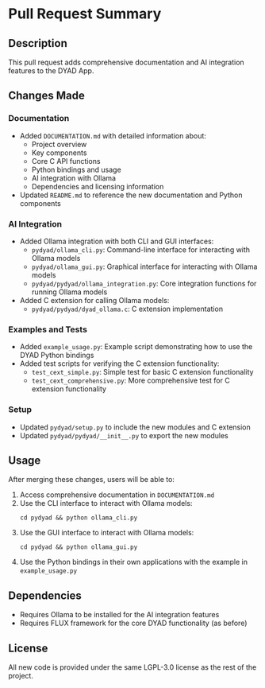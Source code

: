 # Pull Request Summary

## Description
This pull request adds comprehensive documentation and AI integration features to the DYAD App.

## Changes Made

### Documentation
- Added `DOCUMENTATION.md` with detailed information about:
  - Project overview
  - Key components
  - Core C API functions
  - Python bindings and usage
  - AI integration with Ollama
  - Dependencies and licensing information
- Updated `README.md` to reference the new documentation and Python components

### AI Integration
- Added Ollama integration with both CLI and GUI interfaces:
  - `pydyad/ollama_cli.py`: Command-line interface for interacting with Ollama models
  - `pydyad/ollama_gui.py`: Graphical interface for interacting with Ollama models
  - `pydyad/pydyad/ollama_integration.py`: Core integration functions for running Ollama models
- Added C extension for calling Ollama models:
  - `pydyad/pydyad/dyad_ollama.c`: C extension implementation

### Examples and Tests
- Added `example_usage.py`: Example script demonstrating how to use the DYAD Python bindings
- Added test scripts for verifying the C extension functionality:
  - `test_cext_simple.py`: Simple test for basic C extension functionality
  - `test_cext_comprehensive.py`: More comprehensive test for C extension functionality

### Setup
- Updated `pydyad/setup.py` to include the new modules and C extension
- Updated `pydyad/pydyad/__init__.py` to export the new modules

## Usage
After merging these changes, users will be able to:
1. Access comprehensive documentation in `DOCUMENTATION.md`
2. Use the CLI interface to interact with Ollama models:
   ```
   cd pydyad && python ollama_cli.py
   ```
3. Use the GUI interface to interact with Ollama models:
   ```
   cd pydyad && python ollama_gui.py
   ```
4. Use the Python bindings in their own applications with the example in `example_usage.py`

## Dependencies
- Requires Ollama to be installed for the AI integration features
- Requires FLUX framework for the core DYAD functionality (as before)

## License
All new code is provided under the same LGPL-3.0 license as the rest of the project.